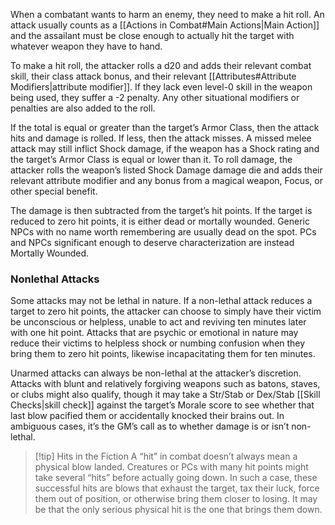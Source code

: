 When a combatant wants to harm an enemy, they need to make a hit roll. An attack usually counts as a [[Actions in Combat#Main Actions|Main Action]] and the assailant must be close enough to actually hit the target with whatever weapon they have to hand.

To make a hit roll, the attacker rolls a d20 and adds their relevant combat skill, their class attack bonus, and their relevant [[Attributes#Attribute Modifiers|attribute modifier]]. If they lack even level-0 skill in the weapon being used, they suffer a -2 penalty. Any other situational modifiers or penalties are also added to the roll.

If the total is equal or greater than the target’s Armor Class, then the attack hits and damage is rolled. If less, then the attack misses. A missed melee attack may still inflict Shock damage, if the weapon has a Shock rating and the target’s Armor Class is equal or lower than it. To roll damage, the attacker rolls the weapon’s listed Shock Damage damage die and adds their relevant attribute modifier and any bonus from a magical weapon, Focus, or other special benefit. 

The damage is then subtracted from the target’s hit points. If the target is reduced to zero hit points, it is either dead or mortally wounded. Generic NPCs with no name worth remembering are usually dead on the spot. PCs and NPCs significant enough to deserve characterization are instead Mortally Wounded. 
### Nonlethal Attacks
Some attacks may not be lethal in nature. If a non-lethal attack reduces a target to zero hit points, the attacker can choose to simply have their victim be unconscious or helpless, unable to act and reviving ten minutes later with one hit point. Attacks that are psychic or emotional in nature may reduce their victims to helpless shock or numbing confusion when they bring them to zero hit points, likewise incapacitating them for ten minutes. 

Unarmed attacks can always be non-lethal at the attacker’s discretion. Attacks with blunt and relatively forgiving weapons such as batons, staves, or clubs might also qualify, though it may take a Str/Stab or Dex/Stab [[Skill Checks|skill check]] against the target’s Morale score to see whether that last blow pacified them or accidentally knocked their brains out. In ambiguous cases, it’s the GM’s call as to whether damage is or isn’t non-lethal. 

> [!tip] Hits in the Fiction
> A “hit” in combat doesn’t always mean a physical blow landed. Creatures or PCs with many hit points might take several “hits” before actually going down. In such a case, these successful hits are blows that exhaust the target, tax their luck, force them out of position, or otherwise bring them closer to losing. It may be that the only serious physical hit is the one that brings them down.